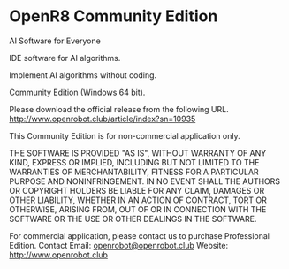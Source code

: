 # OpenR8 Community Edition   
 
AI Software for Everyone

IDE software for AI algorithms.

Implement AI algorithms without coding.
    
Community Edition (Windows 64 bit).
    
Please download the official release from the following URL. http://www.openrobot.club/article/index?sn=10935       

This Community Edition is for non-commercial application only.	
	
THE SOFTWARE IS PROVIDED "AS IS", WITHOUT WARRANTY OF ANY KIND, EXPRESS OR IMPLIED, INCLUDING BUT NOT LIMITED TO THE WARRANTIES OF MERCHANTABILITY, FITNESS FOR A PARTICULAR PURPOSE AND NONINFRINGEMENT. IN NO EVENT SHALL THE AUTHORS OR COPYRIGHT HOLDERS BE LIABLE FOR ANY CLAIM, DAMAGES OR OTHER LIABILITY, WHETHER IN AN ACTION OF CONTRACT, TORT OR OTHERWISE, ARISING FROM, OUT OF OR IN CONNECTION WITH THE SOFTWARE OR THE USE OR OTHER DEALINGS IN THE SOFTWARE.
	
For commercial application, please contact us to purchase Professional Edition.
Contact Email: openrobot@openrobot.club
Website: http://www.openrobot.club  
